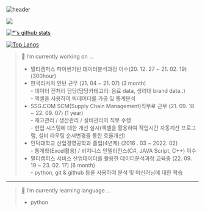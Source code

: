 ![header](https://capsule-render.vercel.app/api?type=wave&color=auto&height=300&section=header&text=세용의%20개발시간&fontSize=55)

<image src='image/루피울기.jpg'>

[![*'s github stats](https://github-readme-stats.vercel.app/api?username=pepper29)](https://github.com/pepper29)

[![Top Langs](https://github-readme-stats.vercel.app/api/top-langs/?username=pepper29)](https://github.com/pepper29/github-readme-stats)

> 🔭 I’m currently working on ...
> * 멀티캠퍼스 파이썬기반 데이터분석과정 이수(20. 12. 27 ~ 21. 02. 19) (300hour) <br>
> * 한국리서치 인턴 근무 (21. 04 ~ 21. 07) (3 month) <br>
    - 데이터 전처리 담당(담당카테고리: 음료 data, 생리대 brand data..) <br>
    - 엑셀을 사용하여 빅데이터를 가공 및 통계분석 <br>
> * SSG.COM SCM(Supply Chain Management)직무로 근무 (21. 09. 18 ~ 22. 09. 07) (1 year) <br>
    - 재고관리 / 생산관리 / 설비관리의 직무 수행 <br>
    - 현업 시스템에 대한 개선 실시(엑셀을 활용하여 작업시간 자동계산 프로그램, 설비 라우팅 순서변경을 통한 효율개선) <br>
> * 인덕대학교 산업경영공학과 졸업(4년제) (2016 . 03 ~ 2022. 02) <br>
    - 통계학(Excel활용) / 비지니스 인텔리전스(C#, JAVA Script, C++) 이수 <br>
> * 멀티캠퍼스 서비스 산업데이터를 활용한 데이터분석과정 교육중 (22. 09. 19 ~ 23. 02. 17) (6 month) <br>
    - python, git & github 등을 사용하여 분석 및 머신러닝에 대한 학습 <br>

---
> 🌱 I’m currently learning language ...
> * python
  



  
  
<!--

 # 언어들 아이콘
![C](https://img.shields.io/badge/-C-123456?style=flat-square&logo=C&logoColor=black)
![자바](https://img.shields.io/badge/-자바-007396?style=flat&logo=Java&logoColor=ffffff)
![Spring](https://img.shields.io/badge/-Spring-6DB33F?style=for-the-badge&logo=Spring&logoColor=white)
![TypeScript](https://img.shields.io/badge/-TypeScript-3178C6?style=flat-square&logo=TypeScript&logoColor=white)
![Serverless](https://img.shields.io/badge/-Serverless-FD5750?style=flat-square&logo=Serverless&logoColor=magenta)
![MariaDB](https://img.shields.io/badge/-MariaDB-1F305F?style=flat-square&logo=mariadb&logoColor=white)



> 인용구 생성
> * 예시1
> * 예시2





~~~
print(`EX Ex Ex,,,`)
~~~
😏
😂
😡

# Hi there 👋
## Hi there 👋
### Hi there 👋
#### Hi there 👋
##### Hi there 👋

link:[네이버](https://www.naver.com)


---
**두껍게** <br>
*기울기* <br>
~~취소선~~ <br>

**pepper29/pepper29** is a ✨ _special_ ✨ repository because its `README.md` (this file) appears on your GitHub profile.

Here are some ideas to get you started:

- 🔭 I’m currently working on ...
- 🌱 I’m currently learning ...
- 👯 I’m looking to collaborate on ...
- 🤔 I’m looking for help with ...
- 💬 Ask me about ...
- 📫 How to reach me: ...
- 😄 Pronouns: ...
- ⚡ Fun fact: ...
-->

